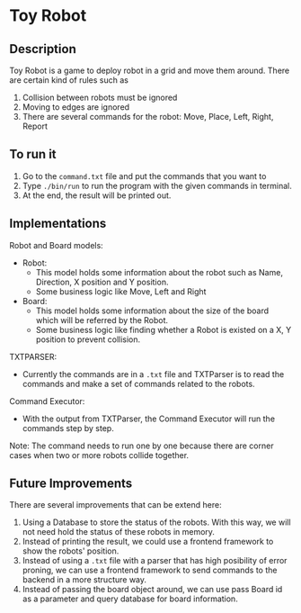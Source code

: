 # Toy Robot

## Description
Toy Robot is a game to deploy robot in a grid and move them around. There are certain kind of rules such as
1. Collision between robots must be ignored
2. Moving to edges are ignored
3. There are several commands for the robot: Move, Place, Left, Right, Report

## To run it
1. Go to the `command.txt` file and put the commands that you want to
2. Type `./bin/run` to run the program with the given commands in terminal.
3. At the end, the result will be printed out.

## Implementations

Robot and Board models:
- Robot: 
	- This model holds some information about the robot such as Name, Direction, X position and Y position. 
	- Some business logic like Move, Left and Right 
- Board: 
	- This model holds some information about the size of the board which will be referred by the Robot.
	- Some business logic like finding whether a Robot is existed on a X, Y position to prevent collision.

TXTPARSER:
- Currently the commands are in a `.txt` file and TXTParser is to read the commands and make a set of commands related to the robots.

Command Executor:
- With the output from TXTParser, the Command Executor will run the commands step by step.

Note: The command needs to run one by one because there are corner cases when two or more robots collide together.

## Future Improvements
There are several improvements that can be extend here:
1. Using a Database to store the status of the robots. With this way, we will not need hold the status of these robots in memory.
2. Instead of printing the result, we could use a frontend framework to show the robots' position.
3. Instead of using a `.txt` file with a parser that has high posibility of error proning, we can use a frontend framework to send commands to the backend in a more structure way.
4. Instead of passing the board object around, we can use pass Board id as a parameter and query database for board information.